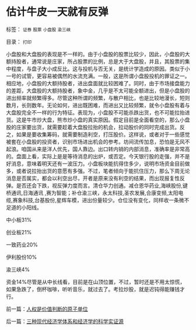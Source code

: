 # 估计牛皮一天就有反弹

标签： `证券` `股票` `小盘股` `渝三峡` 

目录： `打印`

小盘股和大盘股的表现是不一样的。由于小盘股的股票比较少，因此，小盘股的大额持股者，通常说是庄家，所占股票的比例，总是大于大盘股，并且，其股票的集中程度，与盘子大小成反比。这与投机与否无关，是统计学造成的原因。类似于小一号的试管，更容易被偶然的水流充满。一般，这是所谓小盘股投机的罪证之一。相应地，小盘股的大额持股者，进出盘面就比较困难了。同时，由于市场接盘能力的差距，大盘股的大额持股者，象中金，几乎是不太可能全额进出，但是小盘股的进出频率就频繁得多。尽管这种所谓的频繁，与散户相比，也是比较地漫长，短则数月，长则数年。无论如何，进出既困难，而进出又比较频繁，就令小盘股有着与大盘股完全不一样的行为特征。表现为，小盘股不可能杀跌出货，也不可能拉抬进货。这是牛市炒大盘，熊市炒小盘的真实原因。假定目前是全面看空的，那么小盘股的庄家要出货，就需要趁着大盘股拉抬的机会，拉动股价的同时完成出货。反之，如果是要收集筹码，就需要制造利空，打压股价。这样说，或者对于一些感觉被套在小盘股的投资者，识别市场进出机会的参考。坊间流传加息，恐怕是无风不起浪。咱国从来是洋人优先，国人靠边。出口转内销的内部消息，准确率是非常高的。盘面上看，实际上是是等待消息的出炉，或否定。今天银行股的走强，并不是好消息，意味着明天还有一波压力。小盘板块能抗得住多少，说明市场资金目前做多，或者说拉抬出货的意愿有多强。不过，笔者倾向于能抗住压力，那么下周无论消息是否属实，都会以利空出尽，开者是原来没有利空的结果，而出现报复性反弹。是否还会下跌，视反弹力度而言。清仓华力创通。减仓恩华药业,海峡股份,键桥通讯,日海通讯
,赛为智能；补仓渝三峡，永太科技,圣农发展,合康变频,太阳电缆,赛象科技,台基股份,星辉车模，进出份量较少。仓位没有变化，同样收一条微不足道的小阳线。

中小板31%

创业板21%

一致药业20%

伊利股份10%

渝三峡4%

资金14%尽管是从中长线看，目前是在山顶位置，不过，暂时还是不用太惊慌，如果急跌了，倒杯咖啡，听听音乐，就过去了。考拉炒股，就是迟钝得能赚钱才行。



前一篇：[人权是价值判断的原子单位](../../../2010/1/21/人权是价值判断的原子单位.md)

后一篇：[三种现代经济学体系和经济学的科学实证源](../../../2010/1/21/三种现代经济学体系和经济学的科学实证源.md)